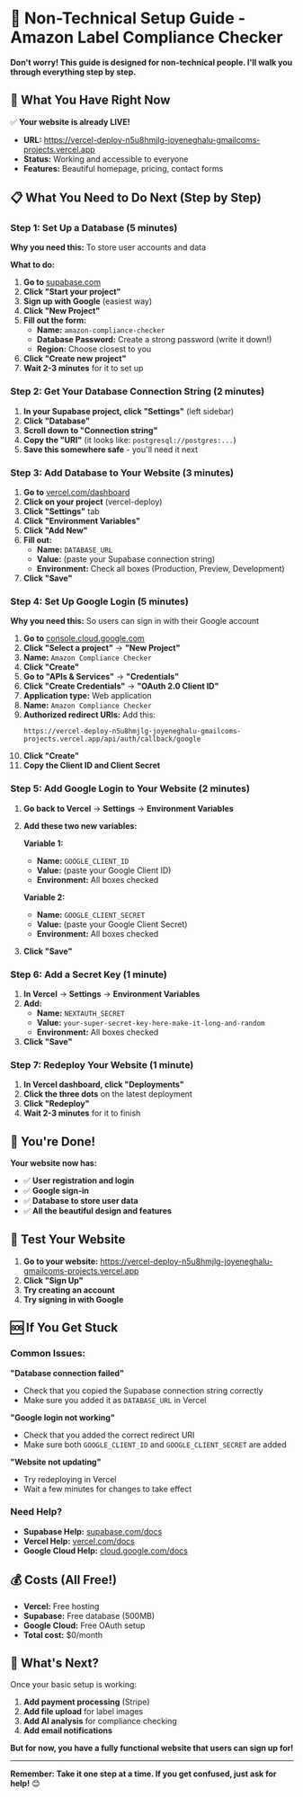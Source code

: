 # 🚀 Non-Technical Setup Guide - Amazon Label Compliance Checker

**Don't worry! This guide is designed for non-technical people. I'll walk you through everything step by step.**

## 🎯 **What You Have Right Now**

✅ **Your website is already LIVE!** 
- **URL:** https://vercel-deploy-n5u8hmjlg-joyeneghalu-gmailcoms-projects.vercel.app
- **Status:** Working and accessible to everyone
- **Features:** Beautiful homepage, pricing, contact forms

## 📋 **What You Need to Do Next (Step by Step)**

### **Step 1: Set Up a Database (5 minutes)**

**Why you need this:** To store user accounts and data

**What to do:**
1. **Go to** [supabase.com](https://supabase.com)
2. **Click "Start your project"**
3. **Sign up with Google** (easiest way)
4. **Click "New Project"**
5. **Fill out the form:**
   - **Name:** `amazon-compliance-checker`
   - **Database Password:** Create a strong password (write it down!)
   - **Region:** Choose closest to you
6. **Click "Create new project"**
7. **Wait 2-3 minutes** for it to set up

### **Step 2: Get Your Database Connection String (2 minutes)**

1. **In your Supabase project, click "Settings"** (left sidebar)
2. **Click "Database"**
3. **Scroll down to "Connection string"**
4. **Copy the "URI"** (it looks like: `postgresql://postgres:...`)
5. **Save this somewhere safe** - you'll need it next

### **Step 3: Add Database to Your Website (3 minutes)**

1. **Go to** [vercel.com/dashboard](https://vercel.com/dashboard)
2. **Click on your project** (vercel-deploy)
3. **Click "Settings"** tab
4. **Click "Environment Variables"**
5. **Click "Add New"**
6. **Fill out:**
   - **Name:** `DATABASE_URL`
   - **Value:** (paste your Supabase connection string)
   - **Environment:** Check all boxes (Production, Preview, Development)
7. **Click "Save"**

### **Step 4: Set Up Google Login (5 minutes)**

**Why you need this:** So users can sign in with their Google account

1. **Go to** [console.cloud.google.com](https://console.cloud.google.com)
2. **Click "Select a project"** → **"New Project"**
3. **Name:** `Amazon Compliance Checker`
4. **Click "Create"**
5. **Go to "APIs & Services"** → **"Credentials"**
6. **Click "Create Credentials"** → **"OAuth 2.0 Client ID"**
7. **Application type:** Web application
8. **Name:** `Amazon Compliance Checker`
9. **Authorized redirect URIs:** Add this:
   ```
   https://vercel-deploy-n5u8hmjlg-joyeneghalu-gmailcoms-projects.vercel.app/api/auth/callback/google
   ```
10. **Click "Create"**
11. **Copy the Client ID and Client Secret**

### **Step 5: Add Google Login to Your Website (2 minutes)**

1. **Go back to Vercel** → **Settings** → **Environment Variables**
2. **Add these two new variables:**

   **Variable 1:**
   - **Name:** `GOOGLE_CLIENT_ID`
   - **Value:** (paste your Google Client ID)
   - **Environment:** All boxes checked

   **Variable 2:**
   - **Name:** `GOOGLE_CLIENT_SECRET`
   - **Value:** (paste your Google Client Secret)
   - **Environment:** All boxes checked

3. **Click "Save"**

### **Step 6: Add a Secret Key (1 minute)**

1. **In Vercel** → **Settings** → **Environment Variables**
2. **Add:**
   - **Name:** `NEXTAUTH_SECRET`
   - **Value:** `your-super-secret-key-here-make-it-long-and-random`
   - **Environment:** All boxes checked
3. **Click "Save"**

### **Step 7: Redeploy Your Website (1 minute)**

1. **In Vercel dashboard, click "Deployments"**
2. **Click the three dots** on the latest deployment
3. **Click "Redeploy"**
4. **Wait 2-3 minutes** for it to finish

## 🎉 **You're Done!**

**Your website now has:**
- ✅ **User registration and login**
- ✅ **Google sign-in**
- ✅ **Database to store user data**
- ✅ **All the beautiful design and features**

## 🧪 **Test Your Website**

1. **Go to your website:** https://vercel-deploy-n5u8hmjlg-joyeneghalu-gmailcoms-projects.vercel.app
2. **Click "Sign Up"**
3. **Try creating an account**
4. **Try signing in with Google**

## 🆘 **If You Get Stuck**

### **Common Issues:**

**"Database connection failed"**
- Check that you copied the Supabase connection string correctly
- Make sure you added it as `DATABASE_URL` in Vercel

**"Google login not working"**
- Check that you added the correct redirect URI
- Make sure both `GOOGLE_CLIENT_ID` and `GOOGLE_CLIENT_SECRET` are added

**"Website not updating"**
- Try redeploying in Vercel
- Wait a few minutes for changes to take effect

### **Need Help?**
- **Supabase Help:** [supabase.com/docs](https://supabase.com/docs)
- **Vercel Help:** [vercel.com/docs](https://vercel.com/docs)
- **Google Cloud Help:** [cloud.google.com/docs](https://cloud.google.com/docs)

## 💰 **Costs (All Free!)**

- **Vercel:** Free hosting
- **Supabase:** Free database (500MB)
- **Google Cloud:** Free OAuth setup
- **Total cost:** $0/month

## 🚀 **What's Next?**

Once your basic setup is working:

1. **Add payment processing** (Stripe)
2. **Add file upload** for label images
3. **Add AI analysis** for compliance checking
4. **Add email notifications**

**But for now, you have a fully functional website that users can sign up for!**

---

**Remember: Take it one step at a time. If you get confused, just ask for help!** 😊



